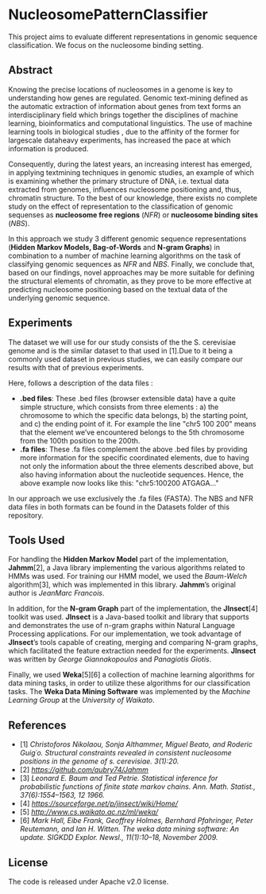 # NucleosomePatternClassifier
This project aims to evaluate different representations in genomic sequence classification.
We focus on the nucleosome binding setting.

## Abstract
Knowing the precise locations of nucleosomes in a genome is key to understanding how genes are regulated.
Genomic text-mining defined as the automatic extraction of information about genes from text forms
an interdisciplinary field which brings together the disciplines of machine learning, bioinformatics 
and computational linguistics. The use of machine learning tools in biological studies , due to the
affinity of the former for largescale dataheavy experiments, has increased the pace at which information
is produced.

Consequently, during the latest years, an increasing interest has emerged, in applying textmining
techniques in genomic studies, an example of which is examining whether the primary structure of DNA,
i.e. textual data extracted from genomes, influences nucleosome positioning and, thus, chromatin
structure. To the best of our knowledge, there exists no complete study on the effect of representation to 
the classification of genomic sequenses as **nucleosome free regions** (*NFR*) or **nucleosome binding sites** (*NBS*). 

In this approach we study 3 different genomic sequence representations (**Hidden Markov Models, Bag-of-Words**
and  **N-gram Graphs**) in combination to a number of machine learning algorithms on the task of classifying 
genomic sequences as *NFR* and *NBS*. Finally, we conclude that, based on our findings, novel approaches may
be more suitable for defining the structural elements of chromatin, as they prove to be more effective at 
predicting nucleosome positioning based on the textual data of the underlying genomic sequence.

## Experiments
The dataset we will use for our study consists of the the S. cerevisiae genome and is the
similar dataset to that used in [1].Due to it being a commonly used dataset in previous
studies, we can easily compare our results with that of previous experiments.

Here, follows a description of the data files :
* **.bed files**: These .bed files (browser extensible data) have a quite simple structure, which consists from three elements : 
a) the chromosome to which the specific data belongs, 
b) the starting point, and 
c) the ending point of it.
For example the line "chr5 100 200" means that the element we’ve encountered belongs to the 5th
chromosome from the 100th position to the 200th.
* **.fa files**: These .fa files complement the above .bed files by providing more information for the specific coordinated 
elements, due to having not only the information about the three elements described above, but also having 
information about the nucleotide sequences. Hence, the above example now looks like this: "chr5:100200
ATGAGA..."

In our approach we use exclusively the .fa files (FASTA). The NBS and NFR data files in both formats can be found in the Datasets
folder of this repository.

## Tools Used
For handling the **Hidden Markov Model** part of the implementation, **Jahmm**[2], a Java library implementing the various algorithms 
related to HMMs was used. For training our HMM model, we used the *Baum-Welch* algorithm[3], which was implemented
in this library.
**Jahmm**’s original author is *JeanMarc Francois*.

In addition, for the **N-gram Graph** part of the implementation, the **JInsect**[4] toolkit was used. **JInsect** is a Java-based
toolkit and library that supports and demonstrates the use of n-gram graphs within Natural Language Processing applications.
For our implementation, we took advantage of **JInsect**’s tools capable of creating, merging and comparing N-gram graphs, which 
facilitated the feature extraction needed for the experiments.
**JInsect** was written by *George Giannakopoulos* and *Panagiotis Giotis*.

Finally, we used **Weka**[5][6] a collection of machine learning algorithms for data mining tasks, in order to utilize these 
algorithms for our classification tasks.
The **Weka Data Mining Software** was implemented by the *Machine Learning Group* at the *University of Waikato*.

## References
- [1] *Christoforos Nikolaou, Sonja Althammer, Miguel Beato, and Roderic Guig´o. Structural constraints revealed in consistent nucleosome positions in the genome of s. cerevisiae. 3(1):20.*
- [2] *https://github.com/aubry74/Jahmm*
- [3] *Leonard E. Baum and Ted Petrie. Statistical inference for probabilistic functions of finite state markov chains. Ann. Math. Statist., 37(6):1554–1563, 12 1966.*
- [4] *https://sourceforge.net/p/jinsect/wiki/Home/*
- [5] *http://www.cs.waikato.ac.nz/ml/weka/* 
- [6] *Mark Hall, Eibe Frank, Geoffrey Holmes, Bernhard Pfahringer, Peter Reutemann, and Ian H. Witten. The weka data mining software: An update. SIGKDD Explor. Newsl., 11(1):10–18, November 2009.*
## License
The code is released under Apache v2.0 license.
